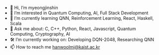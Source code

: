 - 👋 Hi, I’m myeongjinshin
- 👀 I’m interested in Quantum Computing, AI, Full Stack Development
- 🌱 I’m currently learning QNN, Reinforcement Learning, React, Haskell, Scala
- 🔭 Ask me about: C, C++, Python, React, Javascript, Quantum Computing, Cryptography, AI
- 🛠  I’m currently working on: Developing DQN-2048, Researching QNN
- 📫 How to reach me hanwoolmj@kaist.ac.kr

<!---
myeongjinshin/myeongjinshin is a ✨ special ✨ repository because its `README.md` (this file) appears on your GitHub profile.
You can click the Preview link to take a look at your changes.
--->

